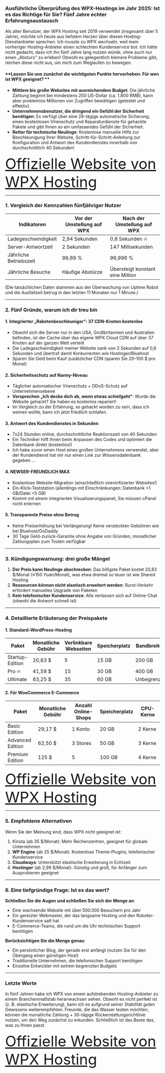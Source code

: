 ### Ausführliche Überprüfung des WPX-Hostings im Jahr 2025: Ist es das Richtige für Sie? Fünf Jahre echter Erfahrungsaustausch

Als alter Benutzer, der WPX Hosting seit 2019 verwendet (insgesamt über 5 Jahre), möchte ich heute aus tiefstem Herzen über diesen Hosting-Dienstanbieter sprechen. Ich musste zu WPX wechseln, weil mein vorheriger Hosting-Anbieter einen schlechten Kundenservice bot. Ich hätte nicht gedacht, dass ich ihn fünf Jahre lang nutzen würde, ohne auch nur einen „Absturz“ zu erleben! Obwohl es gelegentlich kleinere Probleme gibt, reichen diese nicht aus, um mich zum Weglaufen zu bewegen.

#### **Lassen Sie uns zunächst die wichtigsten Punkte hervorheben: Für wen ist WPX geeignet? **
- **Mittlere bis große Websites mit ausreichendem Budget**: Die jährliche Zahlung beginnt bei mindestens 250 US-Dollar (ca. 1.800 RMB), kann aber problemlos Millionen von Zugriffen bewältigen (getestet und effektiv).
- **Unternehmensbenutzer, die dringend ein Gefühl der Sicherheit benötigen**: Es verfügt über eine 28-tägige automatische Sicherung, einen kostenlosen Virenschutz und Reparaturdienste für gehackte Pakete und gibt Ihnen so ein umfassendes Gefühl der Sicherheit.
- **Retter für technische Neulinge**: Kostenlose manuelle Hilfe zur Beschleunigung Ihrer Website, Schritt-für-Schritt-Anleitung zur Konfiguration und Antwort des Kundendienstes innerhalb von durchschnittlich 40 Sekunden!

<font size=15>[Offizielle Website von WPX Hosting](https://yusubuda.com/go/wpx)</font>

---

### 1. Vergleich der Kennzahlen fünfjähriger Nutzer
| Indikatoren | Vor der Umstellung auf WPX | Nach der Umstellung auf WPX |
|--------------|--------------|-----------|
| Ladegeschwindigkeit | 2,94 Sekunden | 0,6 Sekunden 🔥 |
| Server-Antwortzeit | 2 Sekunden | 147 Millisekunden |
| Jährliche Betriebszeit | 99,89 % | 99,998 % |
| Jährliche Besuche | Häufige Abstürze | Übersteigt konstant eine Million |

(Die tatsächlichen Daten stammen aus der Überwachung von Uptime Robot und die Ausfallzeit betrug in den letzten 11 Monaten nur 1 Minute.)

---

### 2. Fünf Gründe, warum ich dir treu bin

#### 1. **Integrierter „Raketenbeschleuniger“: 37 CDN-Knoten kostenlos**
 - Obwohl sich die Server nur in den USA, Großbritannien und Australien befinden, ist der Cache über das eigene WPX Cloud CDN auf über 37 Knoten auf der ganzen Welt verteilt
 - Die Ladegeschwindigkeit meiner Website sank von 3 Sekunden auf 0,6 Sekunden und übertraf damit Konkurrenten wie Hostinger/Bluehost
 - Sparen Sie Geld beim Kauf zusätzlicher CDN (sparen Sie 20–100 $ pro Monat)

#### 2. **Sicherheitsschutz auf Nanny-Niveau**
 - Täglicher automatischer Virenschutz + DDoS-Schutz auf Unternehmensebene
 - **Versprechen „Ich decke dich ab, wenn etwas schiefgeht“**: Wurde die Website gehackt? Sie haben es kostenlos repariert!
 - Im Vergleich zu der Erfahrung, so gehackt worden zu sein, dass ich weinen wollte, kann ich jetzt friedlich schlafen.

#### 3. **Antwort des Kundendienstes in Sekunden**
 - 7x24 Stunden online, durchschnittliche Reaktionszeit von 40 Sekunden
 - Ein Techniker hilft Ihnen beim Anpassen des Codes und optimiert die Datenbank direkt (kostenlos!)
 - Ich habe zuvor einen Host eines großen Unternehmens verwendet, aber der Kundendienst hat mir nur einen Link zur Wissensdatenbank gegeben ...

#### 4. **NEWSER-FREUNDLICH MAX**
 - Kostenlose Website-Migration (einschließlich vireninfizierter Websites!)
 - Ein-Klick-Teststation (allerdings mit Einschränkungen: Datenbank <1 GB/Datei <5 GB)
 - Kommt mit einem integrierten Visualisierungspanel, Sie müssen cPanel nicht erlernen

#### 5. **Transparente Preise ohne Betrug**
 - Keine Preiserhöhung bei Verlängerung! Keine versteckten Gebühren wie bei Bluehost/GoDaddy
 - 30 Tage Geld-zurück-Garantie ohne Angabe von Gründen, monatlicher Zahlungsplan zum Testen verfügbar

---

### 3. Kündigungswarnung: drei große Mängel
1. **Der Preis kann Neulinge abschrecken**: Das billigste Paket kostet 20,83 $/Monat (≈150 Yuan/Monat), was etwa dreimal so teuer ist wie Shared Hosting
2. **Ressourcen können nicht elastisch erweitert werden**: Burst-Verkehr erfordert manuelles Upgrade von Paketen
3. **Kein telefonischer Kundenservice**: Alle verlassen sich auf Online-Chat (obwohl die Antwort schnell ist)

---

### 4. Detaillierte Erläuterung der Preispakete
#### 1. Standard-WordPress-Hosting
| Paket | Monatliche Gebühr | Verlinkbare Webseiten | Speicherplatz | Bandbreite |
|------------|--------|--------|--------|----------|
| Startup-Edition | 20,83 $ | 5 | 15 GB | 200 GB |
| Pro 🔥 | 41,58 $ | 15 | 30 GB | 400 GB |
| Ultimate | 83,25 $ | 35 | 60 GB | Unbegrenzt |

#### 2. Für WooCommerce E-Commerce
| Paket | Monatliche Gebühr | Anzahl Online-Shops | Speicherplatz | CPU-Kerne |
|------------|--------|---------|--------|--------|
| Basic Edition | 29,17 $ | 1 Konto | 20 GB | 2 Kerne |
| Advanced Edition | 62,50 $ | 3 Stores | 50 GB | 3 Kerne |
| Premium Edition | 125 $ | 5 | 100 GB | 4 Kerne |

<font size=15>[Offizielle Website von WPX Hosting](https://yusubuda.com/go/wpx)</font>

---

### 5. Empfohlene Alternativen
Wenn Sie der Meinung sind, dass WPX nicht geeignet ist:
1. Kinsta (ab 35 $/Monat): Mehr Rechenzentren, geeignet für globale Unternehmen
2. **WP Engine** (ab 25 $/Monat): Kostenlose Theme-Plugins, telefonischer Kundenservice
3. **Cloudways**: Unterstützt elastische Erweiterung in Echtzeit
4. **Hostinger** (ab 2,99 $/Monat): Günstig und groß, für Anfänger zum Ausprobieren geeignet

---

### 6. Eine tiefgründige Frage: Ist es das wert?
**Schließen Sie die Augen und schließen Sie sich der Menge an**:
- Eine wachsende Website mit über 500.000 Besuchern pro Jahr
- Ein gereizter Webmaster, der das langsame Hosting und den Roboter-Kundenservice satt hat
- E-Commerce-Teams, die rund um die Uhr technischen Support benötigen

**Berücksichtigen Sie die Menge genau**:
- Ein persönlicher Blog, der gerade erst anfängt (nutzen Sie für den Übergang einen günstigen Host)
- Traditionelle Unternehmen, die telefonischen Support benötigen
- Einzelne Entwickler mit extrem begrenzten Budgets

---

### Letzte Worte
In fünf Jahren habe ich WPX von einem aufstrebenden Hosting-Anbieter zu einem Branchenmaßstab heranwachsen sehen. Obwohl es nicht perfekt ist (z. B. elastische Erweiterung), kann ich es aufgrund seiner Stabilität guten Gewissens weiterempfehlen. Freunde, die das Wasser testen möchten, können die monatliche Zahlung + 30-tägige Rückerstattungsrichtlinie nutzen, um den Weg zunächst zu erkunden. Schließlich ist das Beste das, was zu Ihnen passt.

<font size=15>[Offizielle Website von WPX Hosting](https://yusubuda.com/go/wpx)</font>
